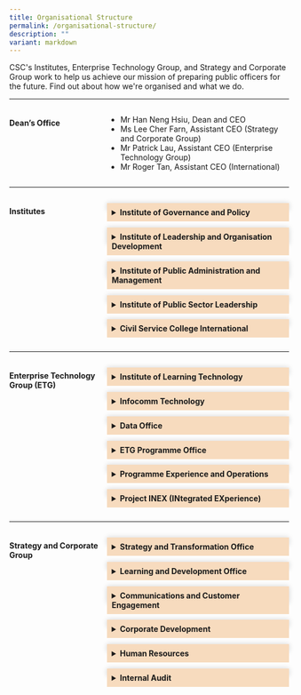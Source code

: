 ```yaml
---
title: Organisational Structure
permalink: /organisational-structure/
description: ""
variant: markdown
---
```

<style>
	.grid-container {
	  display: grid;
	  grid-template-columns:  35% 65%;
	 
	}

	.header-left {
		text-align: left;
	
	
	}

	.Accordion-Paragraph {
	 font-size: 1em;
	 margin-left: 0.5em;
	 margin-right: 0.5em;
	 
	}
	
	summary {
		background-color: #f7dbbe;
		padding:8px;
		margin-bottom: -20px;
		font-weight: bold;
		transition: all 0.5s ease;
	}
	
	summary:hover{
		cursor: pointer;
		color: white;
		background-color: #F68B1F;
		font-weight: bold;
	}
	
	details[open] {
		background-color: #f7f0f0;

	}
	
details {
		box-shadow: 0px 0px 10px #d4d4d4;
		margin-top: 1em;
		margin-bottom: 2.2em;
	}

@media only screen and (max-width: 600px) {
	.grid-container {
		display: block;
	}
	
}	
	
	
</style>


<p>CSC's Institutes, Enterprise Technology Group, and Strategy and Corporate Group work to help us achieve our mission of preparing public officers for the future. Find out about how we're organised and what we do.                            </p>

<hr>
<div class="grid-container">
<div class="grid-child-OS-1"><h4 class="header-left">Dean’s Office</h4></div>
<div class="grid-child-OS-2">
	<ul>
	<li>Mr Han Neng Hsiu, Dean and CEO</li>
	<li>Ms Lee Cher Farn, Assistant CEO (Strategy and Corporate Group)</li>
	<li>Mr Patrick Lau, Assistant CEO (Enterprise Technology Group)</li>
	<li>Mr Roger Tan, Assistant CEO (International)</li>
</ul>
</div>
</div>


<hr>
<div class="grid-container">
<div class="grid-child-OS-1"><h4 class="header-left">Institutes</h4>
</div>
<div class="grid-child-OS-2">		
<div id="myaccordion">
<details><summary>Institute of Governance and Policy</summary>
<p class="Accordion-Paragraph">Build capabilities of public officers in public governance, policy development, public communications and engagement, and international relations.</p></details>

<details><summary>Institute of Leadership and Organisation Development</summary>
<p class="Accordion-Paragraph">Develop leadership and organisation development (OD) capabilities through research, training and consultancy, so as to enable sustainable change and transformation in the Public Service.</p></details>
	
<details><summary>Institute of Public Administration and Management</summary><p class="Accordion-Paragraph">Build capabilities in the areas of service management and delivery, strategic human resource management, digital capabilities, public finance, public service foundational competencies and enforcement practices.
</p>
</details>
	
<details>
<summary>Institute of Public Sector Leadership</summary>
<p class="Accordion-Paragraph">Develop a pipeline of public service leaders through a suite of milestone programmes focusing on leadership development, public governance and its ethos in Singapore.</p>
</details>

<details><summary>Civil Service College International</summary>
<p class="Accordion-Paragraph">Build strategic partnerships through the sharing of Singapore’s public service experience and best practices with the wider global community.</p>
</details>

</div>
</div>
</div>
<hr>
<div class="grid-container">
<div class="grid-child-OS-1">
<h4 class="header-left">Enterprise Technology Group (ETG)</h4>
</div>
<div class="grid-child-OS-2">
	
<div id="myaccordion">
	
<details>
<summary>Institute of Learning Technology</summary>
	<p class="Accordion-Paragraph">Provide a Whole-of-Government learning platform and promote the use of technology for competency development and upskilling of public service officers.</p>
</details>

<details>
<summary>Infocomm Technology</summary><p class="Accordion-Paragraph">Develop technical infrastructure and harness digital technology to boost business efficiency and deliver good customer experience.</p></details>	

<details>
<summary>Data Office</summary><p class="Accordion-Paragraph">Strengthen data infrastructure and expedite the development of data capabilities.</p></details>


<details>
<summary>ETG Programme Office</summary><p class="Accordion-Paragraph">
Oversee and govern the planning, development and implementation of ETG initiatives and priorities, to drive CSC towards being a tech-enabled organisation.</p></details>
		
<details>
<summary>Programme Experience and Operations</summary>
<p class="Accordion-Paragraph">Partner Institutes to provide end-to-end administrative and logistics support for programmes so that learners enjoy a seamless experience.</p>
</details>
		
<details><summary>Project INEX (INtegrated EXperience)</summary>
<p class="Accordion-Paragraph">Drive the consolidation and integration of business requirements and needs across the systems in CSC and develop an aligned and coherent view in order to provide a seamless learner and agency experience.</p>
</details>

	
</div>
</div>
</div>
	

<hr>
<div class="grid-container">
	<div class="grid-child-OS-1">
		<h4>Strategy and Corporate Group</h4>
  </div>
	  <div class="grid-child-OS-2">
	<div id="myaccordion">
 
<details><summary>Strategy and Transformation Office</summary><p class="Accordion-Paragraph">Develop transformation strategy and roadmap, monitor progress of key projects and ensure alignment of College’s resources, including strategy, data, and business model.</p></details>

<details>
<summary>Learning and Development Office </summary>
<p class="Accordion-Paragraph">Focus on developing CSC’s Learning and Development (L&amp;D) strategy and implementing interventions to uplift L&amp;D capabilities, within CSC and across the Public Service.</p>
</details>
		
<details><summary>Communications and Customer Engagement</summary><p class="Accordion-Paragraph">Steward corporate identity and customer intelligence, as well as communications and customer engagement with public agencies and public officers.</p></details>
		
<details><summary>Corporate Development</summary><p class="Accordion-Paragraph">Manage financial functions, estate and administrative matters, and resource centre.</p></details>
		
<details><summary>Human Resources</summary><p class="Accordion-Paragraph">Nurture engaged and committed staff, develop professional competencies, promote Human Resources best practices, and maintain sound corporate governance.</p></details>
		
<details><summary>Internal Audit</summary>
<p class="Accordion-Paragraph">Provide independent assurance that College's risk management, governance and internal control processes are operating effectively.</p>
</details>
		

</div>
</div>
</div>